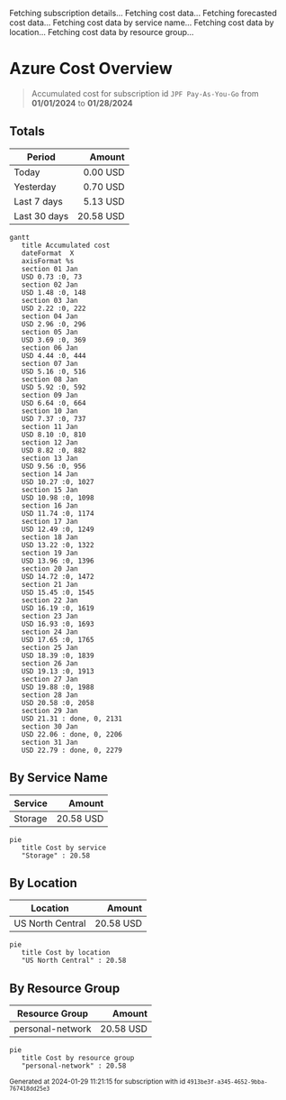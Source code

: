 Fetching subscription details...
Fetching cost data...
Fetching forecasted cost data...
Fetching cost data by service name...
Fetching cost data by location...
Fetching cost data by resource group...
# Azure Cost Overview

> Accumulated cost for subscription id `JPF Pay-As-You-Go` from **01/01/2024** to **01/28/2024**

## Totals

|Period|Amount|
|---|---:|
|Today|0.00 USD|
|Yesterday|0.70 USD|
|Last 7 days|5.13 USD|
|Last 30 days|20.58 USD|

```mermaid
gantt
   title Accumulated cost
   dateFormat  X
   axisFormat %s
   section 01 Jan
   USD 0.73 :0, 73
   section 02 Jan
   USD 1.48 :0, 148
   section 03 Jan
   USD 2.22 :0, 222
   section 04 Jan
   USD 2.96 :0, 296
   section 05 Jan
   USD 3.69 :0, 369
   section 06 Jan
   USD 4.44 :0, 444
   section 07 Jan
   USD 5.16 :0, 516
   section 08 Jan
   USD 5.92 :0, 592
   section 09 Jan
   USD 6.64 :0, 664
   section 10 Jan
   USD 7.37 :0, 737
   section 11 Jan
   USD 8.10 :0, 810
   section 12 Jan
   USD 8.82 :0, 882
   section 13 Jan
   USD 9.56 :0, 956
   section 14 Jan
   USD 10.27 :0, 1027
   section 15 Jan
   USD 10.98 :0, 1098
   section 16 Jan
   USD 11.74 :0, 1174
   section 17 Jan
   USD 12.49 :0, 1249
   section 18 Jan
   USD 13.22 :0, 1322
   section 19 Jan
   USD 13.96 :0, 1396
   section 20 Jan
   USD 14.72 :0, 1472
   section 21 Jan
   USD 15.45 :0, 1545
   section 22 Jan
   USD 16.19 :0, 1619
   section 23 Jan
   USD 16.93 :0, 1693
   section 24 Jan
   USD 17.65 :0, 1765
   section 25 Jan
   USD 18.39 :0, 1839
   section 26 Jan
   USD 19.13 :0, 1913
   section 27 Jan
   USD 19.88 :0, 1988
   section 28 Jan
   USD 20.58 :0, 2058
   section 29 Jan
   USD 21.31 : done, 0, 2131
   section 30 Jan
   USD 22.06 : done, 0, 2206
   section 31 Jan
   USD 22.79 : done, 0, 2279
```

## By Service Name

|Service|Amount|
|---|---:|
|Storage|20.58 USD|

```mermaid
pie
   title Cost by service
   "Storage" : 20.58
```

## By Location

|Location|Amount|
|---|---:|
|US North Central|20.58 USD|

```mermaid
pie
   title Cost by location
   "US North Central" : 20.58
```

## By Resource Group

|Resource Group|Amount|
|---|---:|
|personal-network|20.58 USD|

```mermaid
pie
   title Cost by resource group
   "personal-network" : 20.58
```

<sup>Generated at 2024-01-29 11:21:15 for subscription with id `4913be3f-a345-4652-9bba-767418dd25e3`</sup>
